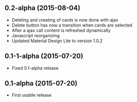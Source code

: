 ## 0.2-alpha (2015-08-04)
- Deleting and creating of cards is now done with ajax
- Delete button has now a transition when cards are selected
- After a ajax call content is refreshed dynamically
- Javascript reorganizing
- Updated Material Design Lite to version 1.0.2

## 0.1-1-alpha (2015-07-20)
- Fixed 0.1-alpha release

## 0.1-alpha (2015-07-20)
- First usable release